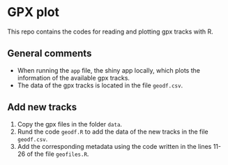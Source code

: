 # GPX plot
This repo contains the codes for reading and plotting gpx tracks with R.

## General comments  
  
  - When running the `app` file, the shiny app locally, which plots the 
  information of the available gpx tracks.  
  - The data of the gpx tracks is located in the file `geodf.csv`.  
    
## Add new tracks  
  
1. Copy the gpx files in the folder `data`.  
2. Rund the code `geodf.R` to add the data of the new tracks in the file `geodf.csv`.  
3. Add the corresponding metadata using the code written in the lines 11-26 of the file `geofiles.R`.  
   

